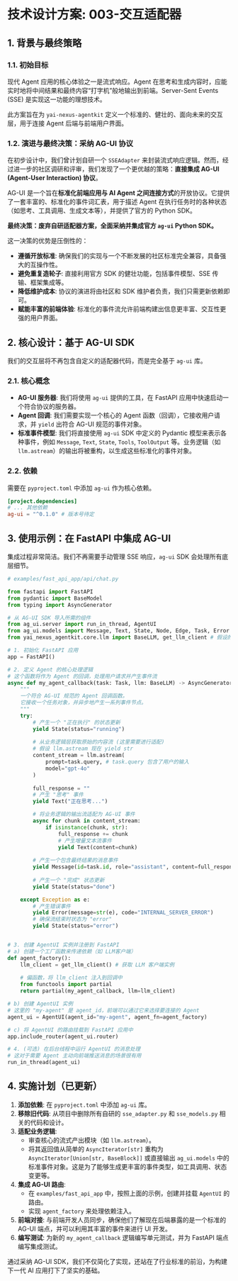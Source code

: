 
# 技术设计方案: 003-交互适配器

## 1. 背景与最终策略

### 1.1. 初始目标

现代 Agent 应用的核心体验之一是流式响应。Agent 在思考和生成内容时，应能实时地将中间结果和最终内容“打字机”般地输出到前端。Server-Sent Events (SSE) 是实现这一功能的理想技术。

此方案旨在为 `yai-nexus-agentkit` 定义一个标准的、健壮的、面向未来的交互层，用于连接 Agent 后端与前端用户界面。

### 1.2. 演进与最终决策：采纳 AG-UI 协议

在初步设计中，我们曾计划自研一个 `SSEAdapter` 来封装流式响应逻辑。然而，经过进一步的社区调研和评审，我们发现了一个更优越的策略：**直接集成 AG-UI (Agent-User Interaction) 协议**。

AG-UI 是一个旨在**标准化前端应用与 AI Agent 之间连接方式**的开放协议。它提供了一套丰富的、标准化的事件词汇表，用于描述 Agent 在执行任务时的各种状态（如思考、工具调用、生成文本等），并提供了官方的 Python SDK。

**最终决策：废弃自研适配器方案，全面采纳并集成官方 `ag-ui` Python SDK。**

这一决策的优势是压倒性的：
- **遵循开放标准**: 确保我们的实现与一个不断发展的社区标准完全兼容，具备强大的互操作性。
- **避免重复造轮子**: 直接利用官方 SDK 的健壮功能，包括事件模型、SSE 传输、框架集成等。
- **降低维护成本**: 协议的演进将由社区和 SDK 维护者负责，我们只需更新依赖即可。
- **赋能丰富的前端体验**: 标准化的事件流允许前端构建出信息更丰富、交互性更强的用户界面。

## 2. 核心设计：基于 AG-UI SDK

我们的交互层将不再包含自定义的适配器代码，而是完全基于 `ag-ui` 库。

### 2.1. 核心概念

- **AG-UI 服务器**: 我们将使用 `ag-ui` 提供的工具，在 FastAPI 应用中快速启动一个符合协议的服务器。
- **Agent 回调**: 我们需要实现一个核心的 Agent 函数（回调），它接收用户请求，并 `yield` 出符合 AG-UI 规范的事件对象。
- **标准事件模型**: 我们将直接使用 `ag-ui` SDK 中定义的 Pydantic 模型来表示各种事件，例如 `Message`, `Text`, `State`, `Tools`, `ToolOutput` 等。业务逻辑（如 `llm.astream`）的输出将被重构，以生成这些标准化的事件对象。

### 2.2. 依赖

需要在 `pyproject.toml` 中添加 `ag-ui` 作为核心依赖。

```toml
[project.dependencies]
# ... 其他依赖
ag-ui = "^0.1.0" # 版本号待定
```

## 3. 使用示例：在 FastAPI 中集成 AG-UI

集成过程非常简洁。我们不再需要手动管理 SSE 响应，`ag-ui` SDK 会处理所有底层细节。

```python
# examples/fast_api_app/api/chat.py

from fastapi import FastAPI
from pydantic import BaseModel
from typing import AsyncGenerator

# 从 AG-UI SDK 导入所需的组件
from ag_ui.server import run_in_thread, AgentUI
from ag_ui.models import Message, Text, State, Node, Edge, Task, Error
from yai_nexus_agentkit.core.llm import BaseLLM, get_llm_client # 假设的业务逻辑

# 1. 初始化 FastAPI 应用
app = FastAPI()

# 2. 定义 Agent 的核心处理逻辑
# 这个函数将作为 Agent 的回调，处理用户请求并产生事件流
async def my_agent_callback(task: Task, llm: BaseLLM) -> AsyncGenerator[Node, None]:
    """
    一个符合 AG-UI 规范的 Agent 回调函数。
    它接收一个任务对象，并异步地产生一系列事件节点。
    """
    try:
        # 产生一个 "正在执行" 的状态更新
        yield State(status="running")
        
        # 从业务逻辑层获取原始的内容流 (这里需要进行适配)
        # 假设 llm.astream 现在 yield str
        content_stream = llm.astream(
            prompt=task.query, # task.query 包含了用户的输入
            model="gpt-4o"
        )
        
        full_response = ""
        # 产生 "思考" 事件
        yield Text("正在思考...")

        # 将业务逻辑的输出流适配为 AG-UI 事件
        async for chunk in content_stream:
            if isinstance(chunk, str):
                full_response += chunk
                # 产生增量文本流事件
                yield Text(content=chunk)
        
        # 产生一个包含最终结果的消息事件
        yield Message(id=task.id, role="assistant", content=full_response)
        
        # 产生一个 "完成" 状态更新
        yield State(status="done")

    except Exception as e:
        # 产生错误事件
        yield Error(message=str(e), code="INTERNAL_SERVER_ERROR")
        # 确保流结束时状态为 "error"
        yield State(status="error")


# 3. 创建 AgentUI 实例并注册到 FastAPI
# a) 创建一个工厂函数来传递依赖（如 LLM客户端）
def agent_factory():
    llm_client = get_llm_client() # 获取 LLM 客户端实例
    
    # 偏函数，将 llm_client 注入到回调中
    from functools import partial
    return partial(my_agent_callback, llm=llm_client)

# b) 创建 AgentUI 实例
# 这里的 "my-agent" 是 agent_id，前端可以通过它来选择要连接的 Agent
agent_ui = AgentUI(agent_id="my-agent", agent_fn=agent_factory)

# c) 将 AgentUI 的路由挂载到 FastAPI 应用中
app.include_router(agent_ui.router)

# 4. (可选) 在后台线程中运行 AgentUI 的消息处理
# 这对于需要 Agent 主动向前端推送消息的场景很有用
run_in_thread(agent_ui)

```

## 4. 实施计划（已更新）

1.  **添加依赖**: 在 `pyproject.toml` 中添加 `ag-ui` 库。
2.  **移除旧代码**: 从项目中删除所有自研的 `sse_adapter.py` 和 `sse_models.py` 相关的代码和设计。
3.  **适配业务逻辑**:
    -   审查核心的流式产出模块（如 `llm.astream`）。
    -   将其返回值从简单的 `AsyncIterator[str]` 重构为 `AsyncIterator[Union[str, BaseBlock]]` 或直接输出 `ag_ui.models` 中的标准事件对象。这是为了能够生成更丰富的事件类型，如工具调用、状态变更等。
4.  **集成 AG-UI 路由**:
    -   在 `examples/fast_api_app` 中，按照上面的示例，创建并挂载 `AgentUI` 的路由。
    -   实现 `agent_factory` 来处理依赖注入。
5.  **前端对接**: 与前端开发人员同步，确保他们了解现在后端暴露的是一个标准的 AG-UI 端点，并可以利用其丰富的事件来进行 UI 开发。
6.  **编写测试**: 为新的 `my_agent_callback` 逻辑编写单元测试，并为 FastAPI 端点编写集成测试。

通过采纳 AG-UI SDK，我们不仅简化了实现，还站在了行业标准的前沿，为构建下一代 AI 应用打下了坚实的基础。 